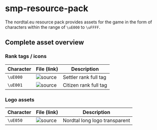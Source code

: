 # smp-resource-pack
The nordtal.eu resource pack provides assets for the game in the form of characters within the range of `\uE000` to `\uFFFF`.

## Complete asset overview

### Rank tags / icons
| Character       | File (link)       | Description |
|---------------|---------------------|-------------|
| `\uE000`| ![source](assets/nordtal/tags/settler.png) | Settler rank full tag |
| `\uE001`| ![source](assets/nordtal/tags/citizen.png) | Citizen rank full tag |

### Logo assets
| Character       | File (link)       | Description |
|---------------|---------------------|-------------|
| `\uE050`| ![source](assets/nordtal/assets/logo.png) | Nordtal long logo transparent |
